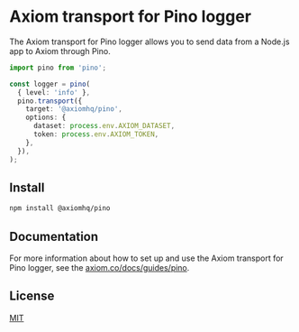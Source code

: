 # Axiom transport for Pino logger

The Axiom transport for Pino logger allows you to send data from a Node.js app to Axiom through Pino.

```ts
import pino from 'pino';

const logger = pino(
  { level: 'info' },
  pino.transport({
    target: '@axiomhq/pino',
    options: {
      dataset: process.env.AXIOM_DATASET,
      token: process.env.AXIOM_TOKEN,
    },
  }),
);
```

## Install

```bash
npm install @axiomhq/pino
```


## Documentation

For more information about how to set up and use the Axiom transport for Pino logger, see the [axiom.co/docs/guides/pino](https://axiom.co/docs/guides/pino).

## License

[MIT](../../LICENSE)
